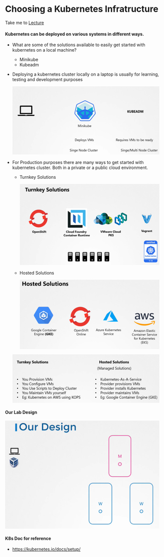 # Choosing a Kubernetes Infratructure

  Take me to [Lecture](https://kodekloud.com/courses/539883/lectures/9808342)
  
#### Kubernetes can be deployed on various systems in different ways.
- What are some of the solutions available to easily get started with kubernetes on a local machine?
  - Minikube
  - Kubeadm
  
- Deploying a kubernetes cluster locally on a laptop is usually for learning, testing and development purposes

  ![mk](../../images/mk.PNG)

- For Production purposes there are many ways to get started with kubernetes cluster. Both in a private or a public cloud environment.
  - Turnkey Solutions
    
    ![mk2](../../images/mk2.PNG)
    
  - Hosted Solutions
  
    ![mk3](../../images/mk3.PNG)

  ![mk1](../../images/mk1.PNG)

#### Our Lab Design

  ![mk4](../../images/mk4.PNG)
  
 
#### K8s Doc for reference
- https://kubernetes.io/docs/setup/



  


    

